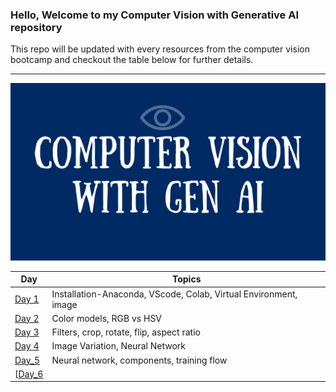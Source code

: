 ### Hello, Welcome to my Computer Vision with Generative AI repository
This repo will be updated with every resources from the computer vision bootcamp and checkout the table below for further details.

---------------------------------------------------------------------

![intro image](https://github.com/Arshapjoy/computer_vision_genai/blob/main/img/Computer%20Vision%20with%20Gen%20AI.png)

| Day | Topics |
|---|---|
|[Day 1](https://github.com/Arshapjoy/computer_vision_genai/tree/main/Day_1)| Installation-Anaconda, VScode, Colab, Virtual Environment, image  |
|[Day 2](https://github.com/Arshapjoy/computer_vision_genai/tree/main/Day_2)| Color models, RGB vs HSV  |
|[Day 3](https://github.com/Arshapjoy/computer_vision_genai/tree/main/Day_3)| Filters, crop, rotate, flip, aspect ratio |
|[Day 4](https://github.com/Arshapjoy/computer_vision_genai/tree/main/Day_4)| Image Variation, Neural Network |
|[Day_5](https://github.com/Arshapjoy/computer_vision_genai/tree/main/Day_5)| Neural network, components, training flow|
[[Day_6](https://github.com/Arshapjoy/computer_vision_genai/tree/main/Day_6)|                                          |
